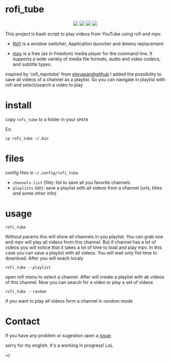 # rofi_tube

<p align="center">
  <!-- <img src="https://img.shields.io/badge/Maintained%3F-Yes-blueviolet?style=flat-square"> -->
  <img src="https://img.shields.io/github/license/broken7c4/rofi_tube?style=flat-square">
  <img src="https://img.shields.io/github/stars/broken7c4/rofi_tube?color=red&style=flat-square">
  <img src="https://img.shields.io/github/forks/broken7c4/rofi_tube?style=flat-square">
  <img src="https://img.shields.io/github/issues/broken7c4/rofi_tube?style=flat-square">
</p>

This project is bash script to play videos from YouTube using rofi and mpv.

* [Rofi](https://github.com/davatorium/rofi) is a window switcher, Application launcher and dmenu replacement

* [mpv](https://github.com/mpv-player/mpv) is a free (as in freedom) media player for the command line. It supports a wide variety of media file formats, audio and video codecs, and subtitle types.


inspired by 'rofi_mpvtube' from [elenapan@github](https://github.com/elenapan/dotfiles) I added the possibility to save all videos of a channel as a playlist. So you can navigate in playlist with rofi and select/search a video to play

# install
copy `rofi_tube` to a folder in your `$PATH`

Ex:
```
cp rofi_tube ~/.bin
```


# files
config files in `~/.config/rofi_tube`.
* `channels.list` (file): list to save all you favorite channels
* `playlists` (dir): save a playlist with all videos from a channel (urls, titles and some other info)

# usage

```
rofi_tube 
```
Without params this will show all channels in you playlist. You can grab one and mpv will play all videos from this channel. But if channel has a lot of videos you will notice that it takes a lot of time to load and play mpv. 
In this case you can save a playlist with all videos. You will wait only fist time to download. After you will seach localy

```
rofi_tube --playlist
```
open rofi menu to select a channel. After will create a playlist with ak videos of this channel. Now you can search for a video or play a set of videos

```
rofi_tube --random
```
if you want to play all videos form a channel in random mode

# Contact
if you have any problem or sugestion open a [issue](https://github.com/broken7c4/rofi_tube/issues/new).

sorry for my english. It's a working in progress! LoL

=)
